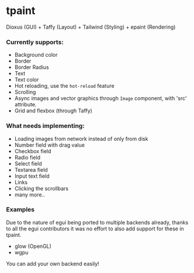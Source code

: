 # tpaint
Dioxus (GUI) + Taffy (Layout) + Tailwind (Styling) + epaint (Rendering)

### Currently supports:

- Background color
- Border
- Border Radius
- Text
- Text color
- Hot reloading, use the ``hot-reload`` feature
- Scrolling
- Async images and vector graphics through ``Image`` component, with 'src' attribute.
- Grid and flexbox (through Taffy)
  
### What needs implementing:

- Loading images from network instead of only from disk
- Number field with drag value
- Checkbox field
- Radio field
- Select field
- Textarea field
- Input text field
- Links
- Clicking the scrollbars
- many more..


### Examples
Due to the nature of egui being ported to multiple backends already, thanks to all the egui contributors it was no effort to also add support for these in tpaint. 

- glow (OpenGL)
- wgpu

You can add your own backend easily!
